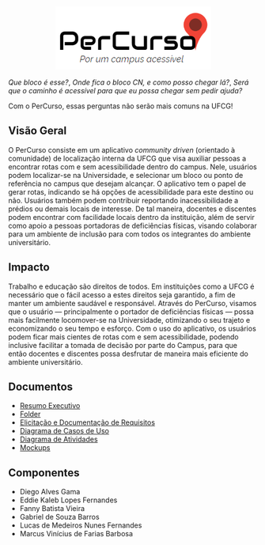 <p align="center">
  <img src="percurso.png">
</p>

*Que bloco é esse?*, *Onde fica o bloco CN, e como posso chegar lá?*, *Será que o caminho é acessível para que eu possa chegar sem pedir ajuda?*

Com o PerCurso, essas perguntas não serão mais comuns na UFCG!

## Visão Geral

O PerCurso consiste em um aplicativo *community driven* (orientado à comunidade) de localização interna da UFCG que visa auxiliar pessoas a encontrar rotas com e sem acessibilidade dentro do campus. Nele, usuários podem localizar-se na Universidade, e selecionar um bloco ou ponto de referência no campus que desejam alcançar. O aplicativo tem o papel de gerar rotas, indicando se há opções de acessibilidade para este destino ou não. Usuários também podem contribuir reportando inacessibilidade a prédios ou demais locais de interesse. De tal maneira, docentes e discentes podem encontrar com facilidade locais dentro da instituição, além de servir como apoio a pessoas portadoras de deficiências físicas, visando colaborar para um ambiente de inclusão para com todos os integrantes do ambiente universitário.

## Impacto

Trabalho e educação são direitos de todos. Em instituições como a UFCG é necessário que o fácil acesso a estes direitos seja garantido, a fim de manter um ambiente saudável e responsável. Através do PerCurso, visamos que o usuário — principalmente o portador de deficiências físicas — possa mais facilmente locomover-se na Universidade, otimizando o seu trajeto e economizando o seu tempo e esforço. Com o uso do aplicativo, os usuários podem ficar mais cientes de rotas com e sem acessibilidade, podendo inclusive facilitar a tomada de decisão por parte do Campus, para que então docentes e discentes possa desfrutar de maneira mais eficiente do ambiente universitário.

## Documentos

- [Resumo Executivo](PerCurso%20-%20Resumo%20Executivo.pdf)
- [Folder](PerCurso%20-%20Folder.pdf)
- [Elicitação e Documentação de Requisitos](PerCurso%20-%20Casos%20de%20Uso%20(Elicitação).pdf)
- [Diagrama de Casos de Uso](PerCurso%20-%20Diagrama%20de%20Casos%20de%20Uso.pdf)
- [Diagrama de Atividades](PerCurso%20-%20Diagrama%20de%20Atividades.pdf)
- [Mockups]([/6.%20Mockup](https://marvelapp.com/5844aa6/screen/63859709))


## Componentes

- Diego Alves Gama
- Eddie Kaleb Lopes Fernandes
- Fanny Batista Vieira
- Gabriel de Souza Barros
- Lucas de Medeiros Nunes Fernandes
- Marcus Vinícius de Farias Barbosa
